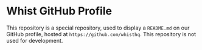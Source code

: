 # Whist GitHub Profile

This repository is a special repository, used to display a `README.md` on our GitHub profile, hosted at `https://github.com/whisthq`. This repository is
not used for development.

